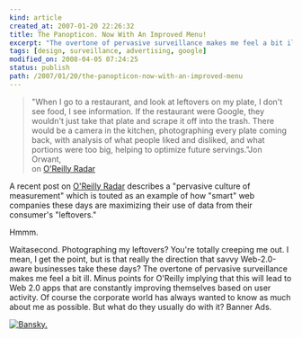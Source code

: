 ```yaml
---
kind: article
created_at: 2007-01-20 22:26:32
title: The Panopticon. Now With An Improved Menu!
excerpt: "The overtone of pervasive surveillance makes me feel a bit ill."
tags: [design, surveillance, advertising, google]
modified_on: 2008-04-05 07:24:25
status: publish 
path: /2007/01/20/the-panopticon-now-with-an-improved-menu
---
```


<blockquote>"When I go to a restaurant, and look at leftovers on my plate, I don't see food, I see information. If the restaurant were Google, they wouldn't just take that plate and scrape it off into the trash. There would be a camera in the kitchen, photographing every plate coming back, with analysis of what people liked and disliked, and what portions were too big, helping to optimize future servings."<span class="attribution">Jon Orwant,<br>on <a href="http://radar.oreilly.com/">O'Reilly Radar</a></span>  </blockquote>
	   
A recent post on <a href="http://radar.oreilly.com/archives/2007/01/if_google_were.html">O'Reilly Radar</a> describes a "pervasive culture of measurement" which is touted as an example of how "smart" web companies these days are maximizing their use of data from their consumer's "leftovers."

Hmmm.

Waitasecond. Photographing my leftovers? You're totally creeping me out. I mean, I get the point, but is that really the direction that savvy Web-2.0-aware businesses take these days? The overtone of pervasive surveillance makes me feel a bit ill. Minus points for O'Reilly implying that this will lead to Web 2.0 apps that are constantly improving themselves based on user activity. Of course the corporate world has always wanted to know as much about me as possible. But what do they usually do with it? Banner Ads.

<a href="http://www.banksy.co.uk/shop/"><img src="/static/images/bansky.jpg" alt="Bansky."></a>